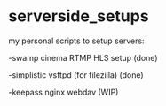 # serverside_setups
my personal scripts to setup servers:

-swamp cinema RTMP HLS setup (done)

-simplistic vsftpd (for filezilla) (done)

-keepass nginx webdav (WIP)
